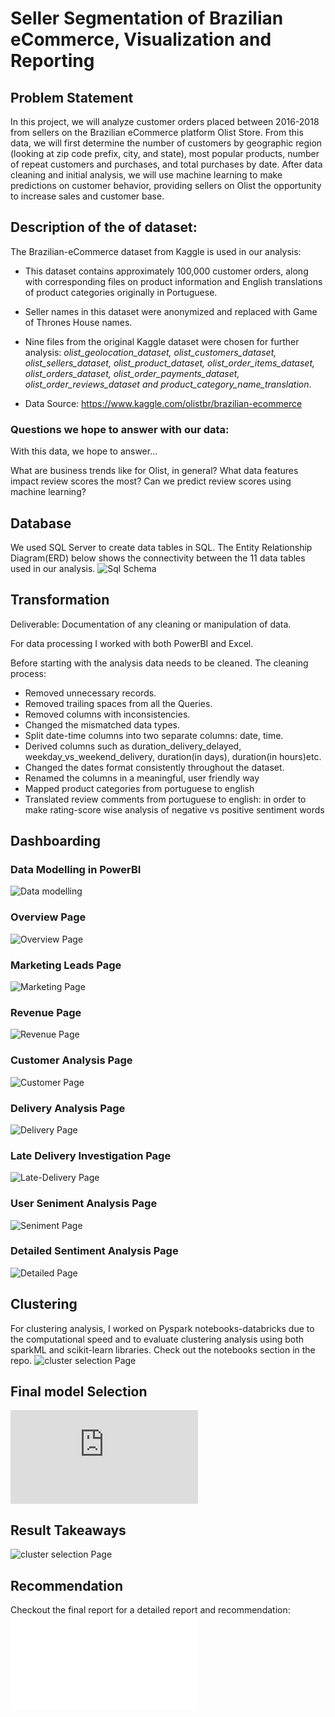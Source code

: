 # Seller Segmentation of Brazilian eCommerce, Visualization and Reporting 

## Problem Statement

In this project, we will analyze customer orders placed between 2016-2018 from sellers on the Brazilian eCommerce platform Olist Store. From this data, we will first determine the number of customers by geographic region (looking at zip code prefix, city, and state), most popular products, number of repeat customers and purchases, and total purchases by date. After data cleaning and initial analysis, we will use machine learning to make predictions on customer behavior, providing sellers on Olist the opportunity to increase sales and customer base.

## Description of the of dataset:

The Brazilian-eCommerce dataset from Kaggle is used in our analysis:
- This dataset contains approximately 100,000 customer orders, along with corresponding files on product information and English translations of product categories originally in Portuguese. 
- Seller names in this dataset were anonymized and replaced with Game of Thrones House names. 
- Nine files from the original Kaggle dataset were chosen for further analysis: *olist_geolocation_dataset, olist_customers_dataset, olist_sellers_dataset, olist_product_dataset, olist_order_items_dataset, olist_orders_dataset, olist_order_payments_dataset, olist_order_reviews_dataset and product_category_name_translation*.

- Data Source: https://www.kaggle.com/olistbr/brazilian-ecommerce

### Questions we hope to answer with our data:

With this data, we hope to answer...

What are business trends like for Olist, in general?
What data features impact review scores the most?
Can we predict review scores using machine learning?

## Database
We used SQL Server to create data tables in SQL. The Entity Relationship Diagram(ERD) below shows the connectivity between the 11 data tables used in our analysis.
![Sql Schema](static/sql_schema.png)


## Transformation
Deliverable: Documentation of any cleaning or manipulation of data.

For data processing I worked with both PowerBI and Excel.

Before starting with the analysis data needs to be cleaned. The cleaning process:

- Removed unnecessary records.
- Removed trailing spaces from all the Queries.
- Removed columns with inconsistencies.
- Changed the mismatched data types.
- Split date-time columns into two separate columns: date, time.
- Derived columns such as duration_delivery_delayed, weekday_vs_weekend_delivery, duration(in days), duration(in hours)etc.
- Changed the dates format consistently throughout the dataset.
- Renamed the columns in a meaningful, user friendly way
- Mapped product categories from portuguese to english
- Translated review comments from portuguese to english: in order to make rating-score wise analysis of negative vs positive sentiment words 

## Dashboarding
### Data Modelling in PowerBI
![Data modelling](static/datamodel-olist.jpg)

### Overview Page
![Overview Page](static/home.jpg)

### Marketing Leads Page
![Marketing Page](static/marketing-leads.jpg)

### Revenue Page
![Revenue Page](static/revenue.jpg)

### Customer Analysis Page
![Customer Page](static/customer.jpg)

### Delivery Analysis Page
![Delivery Page](static/delivery.jpg)

### Late Delivery Investigation Page
![Late-Delivery Page](static/late-delivery.jpg)

### User Seniment Analysis Page
![Seniment Page](static/sentiment.jpg)

### Detailed Sentiment Analysis Page
![Detailed Page](static/sentiment_detail.jpg)

## Clustering

For clustering analysis, I worked on Pyspark notebooks-databricks due to the computational speed and to evaluate clustering analysis using both sparkML and scikit-learn libraries. Check out the notebooks section in the repo.
![cluster selection Page](static/final_clustering_selection.jpeg)

## Final model Selection
![Final Model selection & Segmentation Notebook](https://databricks-prod-cloudfront.cloud.databricks.com/public/4027ec902e239c93eaaa8714f173bcfc/8667267216737444/981413217912682/6052381717536981/latest.html)

## Result Takeaways
![cluster selection Page](static/results_takeaway.jpeg)

## Recommendation 
Checkout the final report for a detailed report and recommendation:
![final Page](Final%20Marketplace%20Report.pdf)